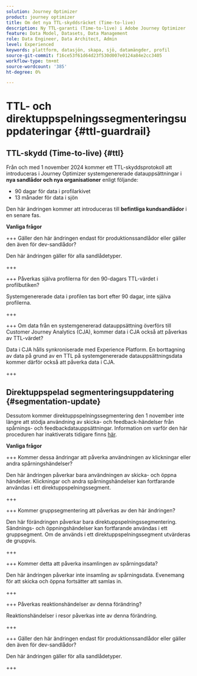 ```yaml
---
solution: Journey Optimizer
product: journey optimizer
title: Om det nya TTL-skyddsräcket (Time-to-live)
description: Ny TTL-garanti (Time-to-live) i Adobe Journey Optimizer
feature: Data Model, Datasets, Data Management
role: Data Engineer, Data Architect, Admin
level: Experienced
keywords: plattform, datasjön, skapa, sjö, datamängder, profil
source-git-commit: f16ce53f61d64d23f530d007e0124a84e2cc3405
workflow-type: tm+mt
source-wordcount: '385'
ht-degree: 0%

---
```



# TTL- och direktuppspelningssegmenteringsuppdateringar {#ttl-guardrail}

## TTL-skydd (Time-to-live) {#ttl}

Från och med 1 november 2024 kommer ett TTL-skyddsprotokoll att introduceras i Journey Optimizer systemgenererade datauppsättningar i **nya sandlådor och nya organisationer** enligt följande:

* 90 dagar för data i profilarkivet
* 13 månader för data i sjön

Den här ändringen kommer att introduceras till **befintliga kundsandlådor** i en senare fas.

**Vanliga frågor**

+++ Gäller den här ändringen endast för produktionssandlådor eller gäller den även för dev-sandlådor?

Den här ändringen gäller för alla sandlådetyper.

+++


+++ Påverkas själva profilerna för den 90-dagars TTL-värdet i profilbutiken?

Systemgenererade data i profilen tas bort efter 90 dagar, inte själva profilerna.

+++

+++ Om data från en systemgenererad datauppsättning överförs till Customer Journey Analytics (CJA), kommer data i CJA också att påverkas av TTL-värdet?

Data i CJA hålls synkroniserade med Experience Platform. En borttagning av data på grund av en TTL på systemgenererade datauppsättningsdata kommer därför också att påverka data i CJA.

+++

## Direktuppspelad segmenteringsuppdatering {#segmentation-update}

Dessutom kommer direktuppspelningssegmentering den 1 november inte längre att stödja användning av skicka- och feedback-händelser från spårnings- och feedbackdatauppsättningar. Information om varför den här proceduren har inaktiverats tidigare finns [här](../audience/about-audiences.md#streaming-segmentation-events-guardrails).


**Vanliga frågor**

+++ Kommer dessa ändringar att påverka användningen av klickningar eller andra spårningshändelser?

Den här ändringen påverkar bara användningen av skicka- och öppna händelser. Klickningar och andra spårningshändelser kan fortfarande användas i ett direktuppspelningssegment.

+++

+++ Kommer gruppsegmentering att påverkas av den här ändringen?

Den här förändringen påverkar bara direktuppspelningssegmentering. Sändnings- och öppningshändelser kan fortfarande användas i ett gruppsegment. Om de används i ett direktuppspelningssegment utvärderas de gruppvis.

+++

+++ Kommer detta att påverka insamlingen av spårningsdata?

Den här ändringen påverkar inte insamling av spårningsdata. Evenemang för att skicka och öppna fortsätter att samlas in.

+++


+++ Påverkas reaktionshändelser av denna förändring?

Reaktionshändelser i resor påverkas inte av denna förändring.

+++


+++ Gäller den här ändringen endast för produktionssandlådor eller gäller den även för dev-sandlådor?

Den här ändringen gäller för alla sandlådetyper.

+++